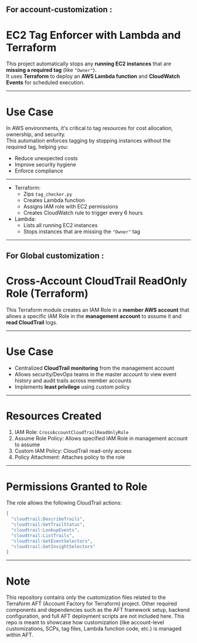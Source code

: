 ## For account-customization :

# EC2 Tag Enforcer with Lambda and Terraform

This project automatically stops any **running EC2 instances** that are **missing a required tag** (like `"Owner"`).  
It uses **Terraform** to deploy an **AWS Lambda function** and **CloudWatch Events** for scheduled execution.

---

# Use Case

In AWS environments, it's critical to tag resources for cost allocation, ownership, and security.  
This automation enforces tagging by stopping instances without the required tag, helping you:

- Reduce unexpected costs
- Improve security hygiene
- Enforce compliance

---

- Terraform:
  - Zips `tag_checker.py`
  - Creates Lambda function
  - Assigns IAM role with EC2 permissions
  - Creates CloudWatch rule to trigger every 6 hours
- Lambda:
  - Lists all running EC2 instances
  - Stops instances that are missing the `"Owner"` tag

---




## For Global customization :

# Cross-Account CloudTrail ReadOnly Role (Terraform)

This Terraform module creates an IAM Role in a **member AWS account** that allows a specific IAM Role in the **management account** to assume it and **read CloudTrail** logs.

---

# Use Case

- Centralized **CloudTrail monitoring** from the management account
- Allows security/DevOps teams in the master account to view event history and audit trails across member accounts
- Implements **least privilege** using custom policy

---

# Resources Created

1. IAM Role: `CrossAccountCloudTrailReadOnlyRole`
2. Assume Role Policy: Allows specified IAM Role in management account to assume
3. Custom IAM Policy: CloudTrail read-only access
4. Policy Attachment: Attaches policy to the role

---

# Permissions Granted to Role

The role allows the following CloudTrail actions:

```json
[
  "cloudtrail:DescribeTrails",
  "cloudtrail:GetTrailStatus",
  "cloudtrail:LookupEvents",
  "cloudtrail:ListTrails",
  "cloudtrail:GetEventSelectors",
  "cloudtrail:GetInsightSelectors"
]
```

---


# Note

This repository contains only the customization files related to the Terraform AFT (Account Factory for Terraform) project. Other required components and dependencies such as the AFT framework setup, backend configuration, and full AFT deployment scripts are not included here. This repo is meant to showcase how customization (like account-level customizations, SCPs, tag files, Lambda function code, etc.) is managed within AFT.

